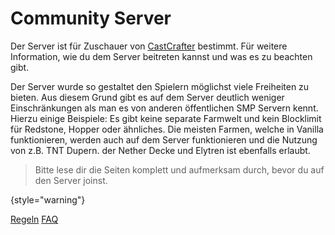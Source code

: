 # Community Server

Der Server ist für Zuschauer von [CastCrafter](%twitch_cast%) bestimmt.
Für weitere Information, wie du dem Server beitreten kannst
und was es zu beachten gibt.

Der Server wurde so gestaltet den Spielern möglichst viele Freiheiten zu bieten.
Aus diesem Grund gibt es auf dem Server deutlich weniger Einschränkungen als man es von anderen öffentlichen SMP Servern
kennt. \
Hierzu einige Beispiele:
Es gibt keine separate Farmwelt und kein Blocklimit für Redstone, Hopper oder ähnliches. Die meisten Farmen, welche in
Vanilla funktionieren, werden auch auf dem Server funktionieren und die Nutzung von z.B. TNT Dupern. der Nether Decke
und Elytren ist ebenfalls erlaubt.

> Bitte lese dir die Seiten komplett und aufmerksam durch, bevor du auf den Server joinst.

{style="warning"}

[//]: # (Fange mit der Kategorie [Regeln]&#40;rules.md&#41; an, um zu erfahren, was auf dem Server erlaubt ist und was nicht.)


<seealso style="cards">
    <category ref="spotlight">
        <a href="rules.md" summary="Hier findest du die Regeln des Servers. 
        Fang hier an, wenn du dem Server beitreten möchtest.">Regeln</a>
        <a href="faq.md" summary="Hier findest du Antworten auf häufig gestellte Fragen.">FAQ</a>
    </category>
</seealso>

